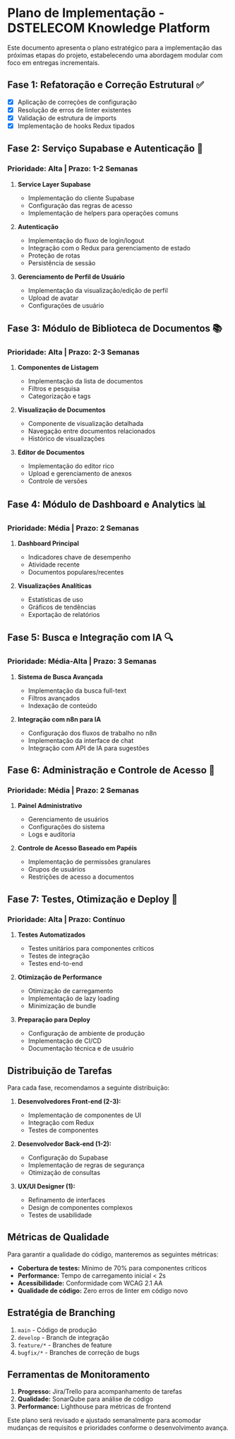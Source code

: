 # Plano de Implementação - DSTELECOM Knowledge Platform

Este documento apresenta o plano estratégico para a implementação das próximas etapas do projeto, estabelecendo uma abordagem modular com foco em entregas incrementais.

## Fase 1: Refatoração e Correção Estrutural ✅

- [x] Aplicação de correções de configuração
- [x] Resolução de erros de linter existentes
- [x] Validação de estrutura de imports
- [x] Implementação de hooks Redux tipados

## Fase 2: Serviço Supabase e Autenticação 🔐

### Prioridade: Alta | Prazo: 1-2 Semanas

1. **Service Layer Supabase**
   - Implementação do cliente Supabase
   - Configuração das regras de acesso
   - Implementação de helpers para operações comuns

2. **Autenticação**
   - Implementação do fluxo de login/logout
   - Integração com o Redux para gerenciamento de estado
   - Proteção de rotas
   - Persistência de sessão

3. **Gerenciamento de Perfil de Usuário**
   - Implementação da visualização/edição de perfil
   - Upload de avatar
   - Configurações de usuário

## Fase 3: Módulo de Biblioteca de Documentos 📚

### Prioridade: Alta | Prazo: 2-3 Semanas

1. **Componentes de Listagem**
   - Implementação da lista de documentos
   - Filtros e pesquisa
   - Categorização e tags

2. **Visualização de Documentos**
   - Componente de visualização detalhada
   - Navegação entre documentos relacionados
   - Histórico de visualizações

3. **Editor de Documentos**
   - Implementação do editor rico
   - Upload e gerenciamento de anexos
   - Controle de versões

## Fase 4: Módulo de Dashboard e Analytics 📊

### Prioridade: Média | Prazo: 2 Semanas

1. **Dashboard Principal**
   - Indicadores chave de desempenho
   - Atividade recente
   - Documentos populares/recentes

2. **Visualizações Analíticas**
   - Estatísticas de uso
   - Gráficos de tendências
   - Exportação de relatórios

## Fase 5: Busca e Integração com IA 🔍

### Prioridade: Média-Alta | Prazo: 3 Semanas

1. **Sistema de Busca Avançada**
   - Implementação da busca full-text
   - Filtros avançados
   - Indexação de conteúdo

2. **Integração com n8n para IA**
   - Configuração dos fluxos de trabalho no n8n
   - Implementação da interface de chat
   - Integração com API de IA para sugestões

## Fase 6: Administração e Controle de Acesso 👮

### Prioridade: Média | Prazo: 2 Semanas

1. **Painel Administrativo**
   - Gerenciamento de usuários
   - Configurações do sistema
   - Logs e auditoria

2. **Controle de Acesso Baseado em Papéis**
   - Implementação de permissões granulares
   - Grupos de usuários
   - Restrições de acesso a documentos

## Fase 7: Testes, Otimização e Deploy 🚀

### Prioridade: Alta | Prazo: Contínuo

1. **Testes Automatizados**
   - Testes unitários para componentes críticos
   - Testes de integração
   - Testes end-to-end

2. **Otimização de Performance**
   - Otimização de carregamento
   - Implementação de lazy loading
   - Minimização de bundle

3. **Preparação para Deploy**
   - Configuração de ambiente de produção
   - Implementação de CI/CD
   - Documentação técnica e de usuário

## Distribuição de Tarefas

Para cada fase, recomendamos a seguinte distribuição:

1. **Desenvolvedores Front-end (2-3):**
   - Implementação de componentes de UI
   - Integração com Redux
   - Testes de componentes

2. **Desenvolvedor Back-end (1-2):**
   - Configuração do Supabase
   - Implementação de regras de segurança
   - Otimização de consultas

3. **UX/UI Designer (1):**
   - Refinamento de interfaces
   - Design de componentes complexos
   - Testes de usabilidade

## Métricas de Qualidade

Para garantir a qualidade do código, manteremos as seguintes métricas:

- **Cobertura de testes:** Mínimo de 70% para componentes críticos
- **Performance:** Tempo de carregamento inicial < 2s
- **Acessibilidade:** Conformidade com WCAG 2.1 AA
- **Qualidade de código:** Zero erros de linter em código novo

## Estratégia de Branching

1. `main` - Código de produção
2. `develop` - Branch de integração
3. `feature/*` - Branches de feature
4. `bugfix/*` - Branches de correção de bugs

## Ferramentas de Monitoramento

1. **Progresso:** Jira/Trello para acompanhamento de tarefas
2. **Qualidade:** SonarQube para análise de código
3. **Performance:** Lighthouse para métricas de frontend

Este plano será revisado e ajustado semanalmente para acomodar mudanças de requisitos e prioridades conforme o desenvolvimento avança. 